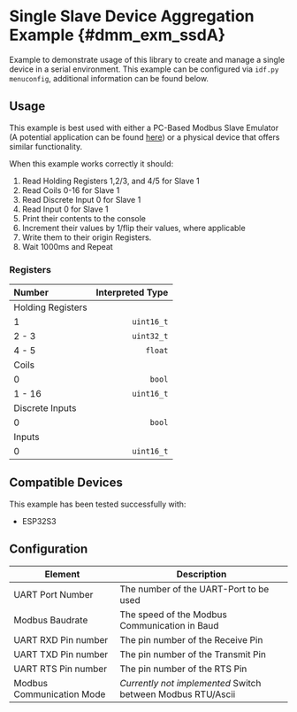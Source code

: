 # Single Slave Device Aggregation Example {#dmm_exm_ssdA}

Example to demonstrate usage of this library to create and manage a single device in a serial environment.
This example can be configured via `idf.py menuconfig`, additional information can be found below.

## Usage

This example is best used with either a PC-Based Modbus Slave Emulator (A potential application can be found
[here](https://www.modbustools.com/modbus_slave.html)) or a physical device that offers similar functionality.

When this example works correctly it should:
1. Read Holding Registers 1,2/3, and 4/5 for Slave 1
2. Read Coils 0-16 for Slave 1
3. Read Discrete Input 0 for Slave 1
4. Read Input 0 for Slave 1
2. Print their contents to the console
3. Increment their values by 1/flip their values, where applicable
4. Write them to their origin Registers.
5. Wait 1000ms and Repeat

### Registers

| Number            | Interpreted Type |
|:------------------|-----------------:|
| Holding Registers |                  |
| 1                 |       `uint16_t` |
| 2 - 3             |       `uint32_t` |
| 4 - 5             |          `float` |
| Coils             |                  |
| 0                 |           `bool` |
| 1 - 16            |       `uint16_t` |
| Discrete Inputs   |                  |
| 0                 |           `bool` |
| Inputs            |                  |
| 0                 |       `uint16_t` |

## Compatible Devices

This example has been tested successfully with:
- ESP32S3

## Configuration

| Element                   | Description                                                 |
|---------------------------|-------------------------------------------------------------|
| UART Port Number          | The number of the UART-Port to be used                      |
| Modbus Baudrate           | The speed of the Modbus Communication in Baud               |
| UART RXD Pin number       | The pin number of the Receive Pin                           |
| UART TXD Pin number       | The pin number of the Transmit Pin                          |
| UART RTS Pin number       | The pin number of the RTS Pin                               |
| Modbus Communication Mode | *Currently not implemented* Switch between Modbus RTU/Ascii |
